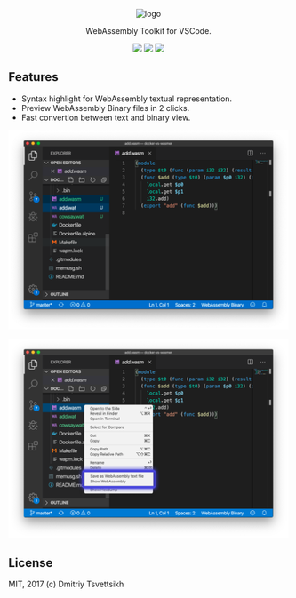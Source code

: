 <p align='center'>
  <img src='https://raw.githubusercontent.com/reklatsmasters/vscode-wasm/master/images/vscode-wasm-logo.png' width='200' alt='logo' />
  <p align='center'>WebAssembly Toolkit for VSCode.</p>
  <p align='center'>
    <a title="VS Code marketplace button" href="https://marketplace.visualstudio.com/items?itemName=dtsvet.vscode-wasm"><img src="https://vsmarketplacebadge.apphb.com/version-short/dtsvet.vscode-wasm.svg"></a>
  <a title="VS Code marketplace button" href="https://marketplace.visualstudio.com/items?itemName=dtsvet.vscode-wasm"><img src="https://vsmarketplacebadge.apphb.com/installs/dtsvet.vscode-wasm.svg"></a>
  <a title="GitHub license button" href="https://github.com/reklatsmasters/vscode-wasm/blob/master/LICENSE"><img src="https://img.shields.io/github/license/reklatsmasters/vscode-wasm.svg"></a>
  </p>
</p>

## Features

* Syntax highlight for WebAssembly textual representation.
* Preview WebAssembly Binary files in 2 clicks.
* Fast convertion between text and binary view.

![Syntax highlight](images/preview-1.png)

![Binary file](images/preview-2.png)

## License

MIT, 2017 (c) Dmitriy Tsvettsikh
